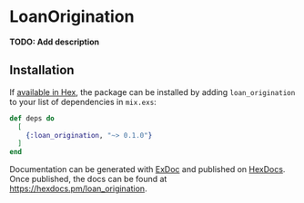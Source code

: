# LoanOrigination

**TODO: Add description**

## Installation

If [available in Hex](https://hex.pm/docs/publish), the package can be installed
by adding `loan_origination` to your list of dependencies in `mix.exs`:

```elixir
def deps do
  [
    {:loan_origination, "~> 0.1.0"}
  ]
end
```

Documentation can be generated with [ExDoc](https://github.com/elixir-lang/ex_doc)
and published on [HexDocs](https://hexdocs.pm). Once published, the docs can
be found at <https://hexdocs.pm/loan_origination>.

